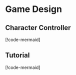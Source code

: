 # Game Design

## Character Controller

[!code-mermaid[](../diagrams/abilities.mermaid)]

## Tutorial

[!code-mermaid[](../diagrams/base.mermaid)]